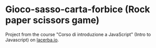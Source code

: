 # Gioco-sasso-carta-forbice (Rock paper scissors game)
Project from the course "Corso di introduzione a JavaScript" (Intro to Javascript) on [lacerba.io](https://lacerba.io/).
